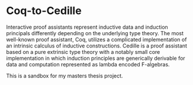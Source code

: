 # Coq-to-Cedille
Interactive proof assistants represent inductive data and induction principals differently depending on the underlying type theory. The most well-known proof assistant, Coq, utilizes a complicated implementation of an intrinsic calculus of inductive constructions. Cedille is a proof assistant based on a pure extrinsic type theory with a notably small core implementation in which induction principles are generically derivable for data and computation represented as lambda encoded F-algebras.

This is a sandbox for my masters thesis project. 
